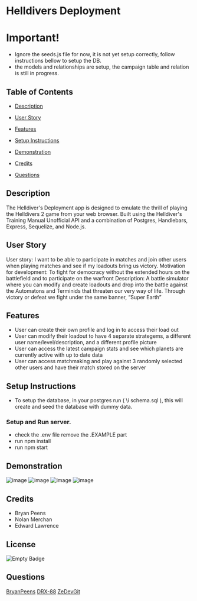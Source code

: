 # Helldivers Deployment

# Important!
- Ignore the seeds.js file for now, it is not yet setup correctly, follow instructions bellow to setup the DB.
- the models and relationships are setup, the campaign table and relation is still in progress.



## Table of Contents
- [Description](#description)

- [User Story](#user-story)

- [Features](#features)

- [Setup Instructions](#setup-instructions)

- [Demonstration](#demonstration)

- [Credits](#credits)

- [Questions](#questions)


## Description 
The Helldiver's Deployment app is designed to emulate the thrill of playing the Helldivers 2 game from your web browser. Built using the Helldiver's Training Manual Unofficial API and a combination of Postgres, Handlebars, Express, Sequelize, and Node.js.


## User Story
User story: I want to be able to participate in matches and join other users when playing matches and see if my loadouts bring us victory. 
Motivation for development: To fight for democracy without the extended hours on the battlefield and to participate on the warfront
Description:  A battle simulator where you can modify and create loadouts and drop into the battle against the Automatons and Terminids that threaten our very way of life. Through victory or defeat we fight under the same banner, “Super Earth”




## Features
- User can create their own profile and log in to access their load out
- User can modify their loadout to have 4 separate strategems, a different user name/level/description, and a different profile picture
- User can access the latest campaign stats and see which planets are currently active with up to date data
- User can access matchmaking and play against 3 randomly selected other users and have their match stored on the server

## Setup Instructions
 - To setup the database, in your postgres run ( \i schema.sql ), this will create and seed the database with dummy data.

### Setup and Run server.
- check the .env file remove the .EXAMPLE part
- run npm install
- run npm start

## Demonstration
![image](https://github.com/BryanPeens/helldivers-deployment/assets/162182740/1a3c01f2-c2c5-4043-8c05-601f5ba3a56a)
![image](https://github.com/BryanPeens/helldivers-deployment/assets/162182740/4eb98498-778b-4209-a028-1c571c59d826)
![image](https://github.com/BryanPeens/helldivers-deployment/assets/162182740/2d87504c-423c-4258-82be-e71501b76401)
![image](https://github.com/BryanPeens/helldivers-deployment/assets/162182740/1565fe01-faef-41af-a6a6-26b37711f4f2)





## Credits
- Bryan Peens
- Nolan Merchan
- Edward Lawrence

## License
 ![Empty Badge](https://img.shields.io/badge/MIT-License-blue)

## Questions
 [BryanPeens](https://github.com/BryanPeens/)
 [DRX-88](https://github.com/DRX-88/)
 [ZeDevGit](https://github.com/ZeDevGit)
